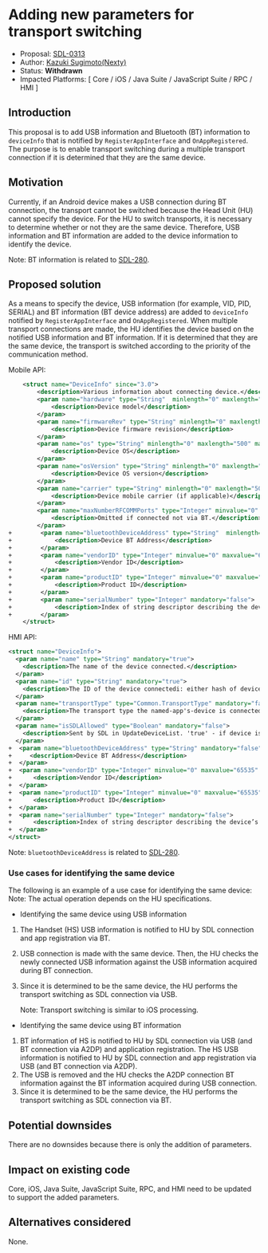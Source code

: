 # Adding new parameters for transport switching

* Proposal: [SDL-0313](0313-Adding-new-parameters-for-transport-switching.md)
* Author: [Kazuki Sugimoto(Nexty)](https://github.com/Kazuki-Sugimoto)
* Status: **Withdrawn**
* Impacted Platforms: [ Core / iOS / Java Suite / JavaScript Suite / RPC / HMI ]

## Introduction

This proposal is to add USB information and Bluetooth (BT) information to `deviceInfo` that is notified by `RegisterAppInterface` and `OnAppRegistered`. The purpose is to enable transport switching during a multiple transport connection if it is determined that they are the same device.

## Motivation

Currently, if an Android device makes a USB connection during BT connection, the transport cannot be switched because the Head Unit (HU) cannot specify the device. For the HU to switch transports, it is necessary to determine whether or not they are the same device. Therefore, USB information and BT information are added to the device information to identify the device.

Note: BT information is related to [SDL-280](https://github.com/smartdevicelink/sdl_evolution/issues/941).

## Proposed solution

As a means to specify the device, USB information (for example, VID, PID, SERIAL) and BT information (BT device address) are added to `deviceInfo` notified by `RegisterAppInterface` and `OnAppRegistered`. When multiple transport connections are made, the HU identifies the device based on the notified USB information and BT information. If it is determined that they are the same device, the transport is switched according to the priority of the communication method.


Mobile API:
```xml
    <struct name="DeviceInfo" since="3.0">
        <description>Various information about connecting device.</description>         
        <param name="hardware" type="String"  minlength="0" maxlength="500" mandatory="false">
            <description>Device model</description>
        </param>
        <param name="firmwareRev" type="String" minlength="0" maxlength="500" mandatory="false">
            <description>Device firmware revision</description>
        </param>
        <param name="os" type="String" minlength="0" maxlength="500" mandatory="false">
            <description>Device OS</description>
        </param>
        <param name="osVersion" type="String" minlength="0" maxlength="500" mandatory="false">
            <description>Device OS version</description>
        </param>
        <param name="carrier" type="String" minlength="0" maxlength="500" mandatory="false">
            <description>Device mobile carrier (if applicable)</description>
        </param>
        <param name="maxNumberRFCOMMPorts" type="Integer" minvalue="0" maxvalue="100" mandatory="false">
            <description>Omitted if connected not via BT.</description>
        </param>         
+        <param name="bluetoothDeviceAddress" type="String"  minlength="0" maxlength="500" mandatory="false">
+            <description>Device BT Address</description>
+        </param>
+        <param name="vendorID" type="Integer" minvalue="0" maxvalue="65535" mandatory="false">
+            <description>Vendor ID</description>
+        </param>
+        <param name="productID" type="Integer" minvalue="0" maxvalue="65535" mandatory="false">
+            <description>Product ID</description>
+        </param>
+        <param name="serialNumber" type="Integer" mandatory="false">
+            <description>Index of string descriptor describing the device’s serial number</description>
+        </param>
    </struct>
```
  
HMI API:
```xml
<struct name="DeviceInfo">
  <param name="name" type="String" mandatory="true">
    <description>The name of the device connected.</description>
  </param>
  <param name="id" type="String" mandatory="true">
    <description>The ID of the device connectedi: either hash of device's USB serial number(in case of USB connection) or has of device's MAC address(in case of BlueTooth or WIFI connection</description>
  </param>
  <param name="transportType" type="Common.TransportType" mandatory="false">
    <description>The transport type the named-app's-device is connected over HU(BlueTooth, USB or WiFi). It must be provided in OnAppRegistered and in UpdateDeviceList</description>
  </param>
  <param name="isSDLAllowed" type="Boolean" mandatory="false">
    <description>Sent by SDL in UpdateDeviceList. 'true' - if device is allowed for PolicyTable Exchange; 'false' - if device is NOT allowed for PolicyTable Exchange </description>
  </param>
+  <param name="bluetoothDeviceAddress" type="String" mandatory="false">
+     <description>Device BT Address</description>
+  </param>
+  <param name="vendorID" type="Integer" minvalue="0" maxvalue="65535" mandatory="false">
+      <description>Vendor ID</description>
+  </param>
+  <param name="productID" type="Integer" minvalue="0" maxvalue="65535" mandatory="false">
+      <description>Product ID</description>
+  </param>
+  <param name="serialNumber" type="Integer" mandatory="false">
+      <description>Index of string descriptor describing the device’s serial number</description>
+  </param>
</struct>
```
Note: `bluetoothDeviceAddress` is related to [SDL-280](https://github.com/smartdevicelink/sdl_evolution/issues/941).


### Use cases for identifying the same device

The following is an example of a use case for identifying the same device:
Note: The actual operation depends on the HU specifications.

- Identifying the same device using USB information
1. The Handset (HS) USB information is notified to HU by SDL connection and app registration via BT.
2. USB connection is made with the same device. Then, the HU checks the newly connected USB information against the USB information acquired during BT connection.
3. Since it is determined to be the same device, the HU performs the transport switching as SDL connection via USB.

    Note: Transport switching is similar to iOS processing.

- Identifying the same device using BT information
1. BT information of HS is notified to HU by SDL connection via USB (and BT connection via A2DP) and application registration. The HS USB information is notified to HU by SDL connection and app registration via USB (and BT connection via A2DP).
2. The USB is removed and the HU checks the A2DP connection BT information against the BT information acquired during USB connection.
3. Since it is determined to be the same device, the HU performs the transport switching as SDL connection via BT.


## Potential downsides

There are no downsides because there is only the addition of parameters.


## Impact on existing code

Core, iOS, Java Suite, JavaScript Suite, RPC, and HMI need to be updated to support the added parameters.


## Alternatives considered

None.
